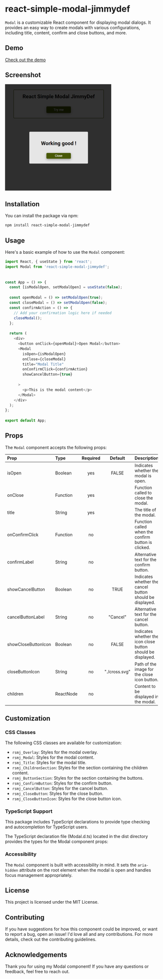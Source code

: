 # react-simple-modal-jimmydef

`Modal` is a customizable React component for displaying modal dialogs. It provides an easy way to create modals with various configurations, including title, content, confirm and close buttons, and more.

## Demo

<a href="https://jimmydef.github.io/react-simple-modal-jimmydef/" target="_blank">Check out the demo</a>

## Screenshot

![Screenshot](./src/assets/screenshot.png)

## Installation

You can install the package via npm:

```bash
npm install react-simple-modal-jimmydef
```

## Usage

Here's a basic example of how to use the `Modal` component:

```javascript
import React, { useState } from 'react';
import Modal from 'react-simple-modal-jimmydef';


const App = () => {
  const [isModalOpen, setModalOpen] = useState(false);

  const openModal = () => setModalOpen(true);
  const closeModal = () => setModalOpen(false);
  const confirmAction = () => {
    // Add your confirmation logic here if needed
    closeModal();
  };

  return (
    <div>
      <button onClick={openModal}>Open Modal</button>
      <Modal
        isOpen={isModalOpen}
        onClose={closeModal}
        title="Modal Title"
        onConfirmClick={confirmAction}
        showCancelButton={true}

      >
        <p>This is the modal content</p>
      </Modal>
    </div>
  );
};

export default App;
```

## Props

The `Modal` component accepts the following props:

| Prop                | Type      | Required |    Default    | Description                                                  |
| :------------------ | :-------- | :------: | :-----------: | :----------------------------------------------------------- |
| isOpen              | Boolean   |   yes    |     FALSE     | Indicates whether the modal is open.                         |
| onClose             | Function  |   yes    |               | Function called to close the modal.                          |
| title               | String    |   yes    |               | The title of the modal.                                      |
| onConfirmClick      | Function  |    no    |               | Function called when the confirm button is clicked.          |
| confirmLabel        | String    |    no    |               | Alternative text for the confirm button.                     |
| showCancelButton    | Boolean   |    no    |     TRUE      | Indicates whether the cancel button should be displayed.     |
| cancelButtonLabel   | String    |    no    |   "Cancel"    | Alternative text for the cancel button.                      |
| showCloseButtonIcon | Boolean   |    no    |     FALSE     | Indicates whether the icon close button should be displayed. |
| closeButtonIcon     | String    |    no    | "./cross.svg" | Path of the image for the close icon button.                 |
| children            | ReactNode |    no    |               | Content to be displayed in the modal.                        |

## Customization

### CSS Classes

The following CSS classes are available for customization:

- `rsmj_Overlay`: Styles for the modal overlay.
- `rsmj_Modal`: Styles for the modal content.
- `rsmj_Title`: Styles for the modal title.
- `rsmj_ChildrenSection`: Styles for the section containing the children content.
- `rsmj_ButtonSection`: Styles for the section containing the buttons.
- `rsmj_ConfirmButton`: Styles for the confirm button.
- `rsmj_CancelButton`: Styles for the cancel button.
- `rsmj_CloseButton`: Styles for the close button.
- `rsmj_CloseButtonIcon`: Styles for the close button icon.

### TypeScript Support

This package includes TypeScript declarations to provide type checking and autocompletion for TypeScript users.

The TypeScript declaration file (Modal.d.ts) located in the dist directory provides the types for the Modal component props:

### Accessibility

The `Modal` component is built with accessibility in mind. It sets the `aria-hidden` attribute on the root element when the modal is open and handles focus management appropriately.

## License

This project is licensed under the MIT License.

## Contributing

If you have suggestions for how this component could be improved, or want to report a bug, open an issue! I'd love all and any contributions. For more details, check out the contributing guidelines.

## Acknowledgements

Thank you for using my Modal component! If you have any questions or feedback, feel free to reach out.
